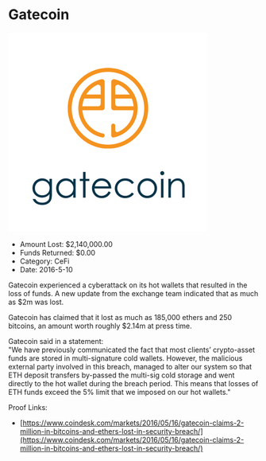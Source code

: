 # Gatecoin
![Gatecoin](/rektimages/Gatecoin.png)
- Amount Lost: $2,140,000.00
- Funds Returned: $0.00
- Category: CeFi
- Date: 2016-5-10

Gatecoin experienced a cyberattack on its hot wallets that resulted in the loss of funds. A new update from the exchange team indicated that as much as $2m was lost.  
  
Gatecoin has claimed that it lost as much as 185,000 ethers and 250 bitcoins, an amount worth roughly $2.14m at press time.  
  
Gatecoin said in a statement:  
"We have previously communicated the fact that most clients’ crypto-asset funds are stored in multi-signature cold wallets. However, the malicious external party involved in this breach, managed to alter our system so that ETH deposit transfers by-passed the multi-sig cold storage and went directly to the hot wallet during the breach period. This means that losses of ETH funds exceed the 5% limit that we imposed on our hot wallets."


Proof Links:
- [https://www.coindesk.com/markets/2016/05/16/gatecoin-claims-2-million-in-bitcoins-and-ethers-lost-in-security-breach/](https://www.coindesk.com/markets/2016/05/16/gatecoin-claims-2-million-in-bitcoins-and-ethers-lost-in-security-breach/)


